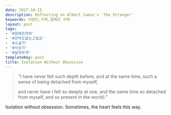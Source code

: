 ```yaml
---
date: 2017-10-15
description: Reflecting on Albert Camus's 'The Stranger'
keywords: 이방인,카뮈,알베르 카뮈
layout: post
tags:
- '#알베르까뮈'
- '#강박도없는고립감'
- '#소설가'
- '#사상가'
- '#삶의무게'
templateKey: post
title: Isolation Without Obsession
---
```


> "I have never felt such depth before, and at the same time, such a sense of being detached from myself,
> 
> and never have I felt so deeply at one, and the same time so detached from myself, and so present in the world)."

Isolation without obsession. Sometimes, the heart feels this way. 